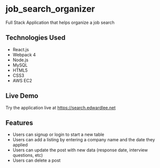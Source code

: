 # job_search_organizer
Full Stack Application that helps organize a job search

## Technologies Used
* React.js
* Webpack 4
* Node.js
* MySQL
* HTML5
* CSS3
* AWS EC2

## Live Demo
Try the application live at https://search.edwardlee.net

## Features
* Users can signup or login to start a new table
* Users can add a listing by entering a company name and the date they applied
* Users can update the post with new data (response date, interview questions, etc)
* Users can delete a post
